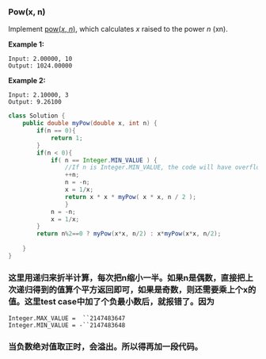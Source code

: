 ### Pow(x, n)

Implement [pow(*x*, *n*)](http://www.cplusplus.com/reference/valarray/pow/), which calculates *x* raised to the power *n* (xn).

**Example 1:**

```
Input: 2.00000, 10
Output: 1024.00000
```

**Example 2:**

```
Input: 2.10000, 3
Output: 9.26100
```



~~~java
class Solution {
    public double myPow(double x, int n) {
        if(n == 0){
            return 1;
        }
        if(n < 0){
            if( n == Integer.MIN_VALUE ) {
                //If n is Integer.MIN_VALUE, the code will have overflow runtime error.
                ++n;
                n = -n;
                x = 1/x;
                return x * x * myPow( x * x, n / 2 );
                }
            n = -n;
            x = 1/x;
        }
        return n%2==0 ? myPow(x*x, n/2) : x*myPow(x*x, n/2);
        
    }
}
~~~

### 这里用递归来折半计算，每次把n缩小一半。如果n是偶数，直接把上次递归得到的值算个平方返回即可，如果是奇数，则还需要乘上个x的值。这里test case中加了个负最小数后，就报错了。因为

```
Integer.MAX_VALUE =  ``2147483647
Integer.MIN_VALUE = -``2147483648
```

### 当负数绝对值取正时，会溢出。所以得再加一段代码。

